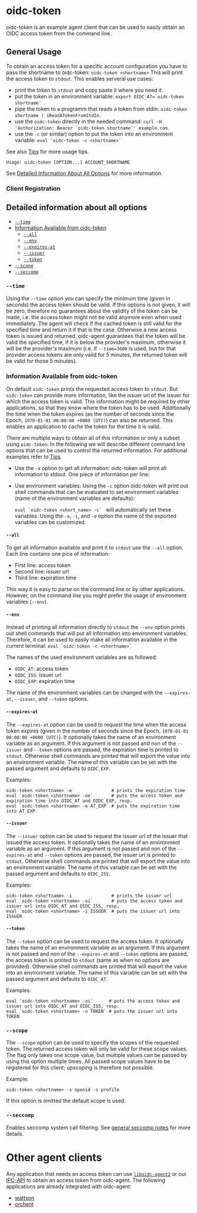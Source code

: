 # oidc-token

oidc-token is an example agent client that can be used to 
easily obtain an OIDC access token from the command line. 

## General Usage
To obtain an access token for a specific account configuration you have to pass
the shortname to oidc-token:
```oidc-token <shortname>```
This will print the access token to ```stdout```. 
This enables serveral use cases:
- print the token to ```stdout``` and copy paste it where you need it.
- put the token in an environment variable: ```export OIDC_AT=`oidc-token shortname` ```.
- pipe the token to a programm that reads a token from stdin: ```oidc-token shortname | iReadATokenFromStdIn```.
- use the ```oidc-token``` directly in the needed command: ```curl -H 'Authorization: Bearer `oidc-token shortname`' example.com```.
- use the ```-c``` (or similar) option to put the token into an environment
  variable: ```eval `oidc-token -c <shortname>` ```

See also [Tips](tips.md) for more usage tips.

```
Usage: oidc-token [OPTION...] ACCOUNT_SHORTNAME
```

See [Detailed Information About All
Options](#detailed-information-about-all-options) for more information.

### Client Registration
## Detailed information about all options

* [```--time```](#-seccomp)
* [Information Available from oidc-token](#information-available-from-oidc-token)
  * [```--all```](#-seccomp)
  * [```--env```](#-seccomp)
  * [```--expires-at```](#-expires-at)
  * [```--issuer```](#-issuer)
  * [```--token```](#-token)
* [```--scope```](#-scope)
* [```--seccomp```](#-seccomp)

### ```--time```
Using the ```--time``` option you can specify the minimum time (given in seconds) the access token
should be valid. If this options is not given, it will be zero, therefore no guarantees about the validity of the token can be made, i.e. the access token might not be valid anymore even when
used immediately. 
The agent will check if the cached token is still valid for the specified time
and return it if that is the case. Otherwise a new 
access token is issued and returned. 
oidc-agent guarantees that the token will be valid 
the specified time, if it is below the provider's maximum, otherwise it will be the 
provider's maximum (i.e. if ```--time=3600``` is used, but for that provider
access tokens are only valid for 5 minutes, the returned token will be valid for
those 5 minutes). 

### Information Available from oidc-token
On default ```oidc-token``` prints the requested access token to ```stdout```.
But ```oidc-token``` can provide more information, like the issuer url of the
issuer for which the access token is valid. This information might be required
by other applications, so that they know where the token has to be used. 
Additionally the time when the token expires (as the number of seconds since the Epoch, ```1970-01-01 00:00:00 +0000 (UTC)```) can also be returned. This enables
an application to cache the token for the time it is valid.

There are multiple ways to obtain all of this information or only a subset using ```oidc-token```:
In the following we will describe different command line options that can be
used to control the returned information. For additional examples refer to
[Tips](tips.md).


- Use the ```-a``` option to get all information: oidc-token will print all
  information to stdout. One piece of information per line:
- Use environment variables: Using the ```-c``` option oidc-token will print out
  shell commands that can be evaluated to set environment variables (name of the
  environment variables are defaults):
  
  ```eval `oidc-token <short_name> -c` ``` will automatically set these
  variables. Using the ```-o```, ```-i```, and ```-e``` option the name of the
  exported variables can be customized. 


#### ```--all```
To get all information available and print it to ```stdout``` use the
```--all``` option. Each line contains one pice of information:
  - First line: access token
  - Second line: issuer url
  - Third line: expiration time

This way it is easy to parse on the command line or by other applications.
However, on the command line you might prefer the usage of environment variables
(```--env```).

#### ```--env```
Instead of printing all information directly to ```stdout``` the ```--env```
option prints out shell commands that will put all information into environment
variables.
Therefore, it can be used to easily make all information available in the current
terminal: ```eval `oidc-token -c <shortname>` ```

The names of the used environment variables are as followed:
  - ```OIDC_AT```: access token
  - ```OIDC_ISS```: issuer url
  - ```OIDC_EXP```: expiration time

The name of the environment variables can be changed with the
```--expires-at```, ```--issuer```, and ```--token``` options.

#### ```--expires-at```
The ```--expires-at``` option can be used to request the time when the access
token expires (given in the number of seconds since the Epoch, ```1970-01-01
00:00:00 +0000 (UTC)```). It optionally takes the name of an environment variable
as an argument. If this argument is not passed and non of the ```--issuer``` and
```--token``` options are passed, the expiration time is printed to
```stdout```. Otherwise shell commands are printed that will export the value
into an environment variable. The name of this variable can be set with the
passed argument and defaults to ```OIDC_EXP```.

Examples:
```
oidc-token <shortname> -e               # prints the expiration time
eval `oidc-token <shortname> -oe`       # puts the access token and expiration time into OIDC_AT and OIDC_EXP, resp.
eval `oidc-token <shortname> -e AT_EXP` # puts the expiration time into AT_EXP
```

#### ```--issuer```
The ```--issuer``` option can be used to request the issuer url of the issuer that issued the access token. 
It optionally takes the name of an environment variable
as an argument. If this argument is not passed and non of the ```--expires-at``` and
```--token``` options are passed, the issuer url is printed to
```stdout```. Otherwise shell commands are printed that will export the value
into an environment variable. The name of this variable can be set with the
passed argument and defaults to ```OIDC_ISS```.

Examples:
```
oidc-token <shortname> -i               # prints the issuer url
eval `oidc-token <shortname> -oi`       # puts the access token and issuer url into OIDC_AT and OIDC_ISS, resp.
eval `oidc-token <shortname> -i ISSUER` # puts the issuer url into ISSUER
```

#### ```--token```
The ```--token``` option can be used to request the access token. 
It optionally takes the name of an environment variable
as an argument. If this argument is not passed and non of the ```--expires-at``` and
```--token``` options are passed, the access token is printed to
```stdout``` (same as when no options are provided). Otherwise shell commands are printed that will export the value
into an environment variable. The name of this variable can be set with the
passed argument and defaults to ```OIDC_AT```.

Examples:
```
eval `oidc-token <shortname> -oi`      # puts the access token and issuer url into OIDC_AT and OIDC_ISS, resp.
eval `oidc-token <shortname> -o TOKEN` # puts the issuer url into TOKEN
```

### ```--scope```
The ```--scope``` option can be used to specify the scopes of the requested token. The returned
access token will only be valid for these scope values. The flag only takes one scope value, but multiple values can be passed by using this option multiple times. All passed scope values have to be registered for this client; upscoping is therefore not possible.

Example:
```
oidc-token <shortname> -s openid -s profile
```

If this option is omitted the default scope is used.

### ```--seccomp```
Enables seccomp system call filtering. See [general seccomp
notes](security.md#seccomp) for more details.

# Other agent clients
Any application that needs an access token can use [```liboidc-agent2```](api.md#liboidc-agent2) or our [IPC-API](api.md#ipc-api) to obtain an access token from 
oidc-agent. The following applications are already integrated with oidc-agent:
- [wattson](https://github.com/indigo-dc/wattson)
- [orchent](https://github.com/indigo-dc/orchent)
